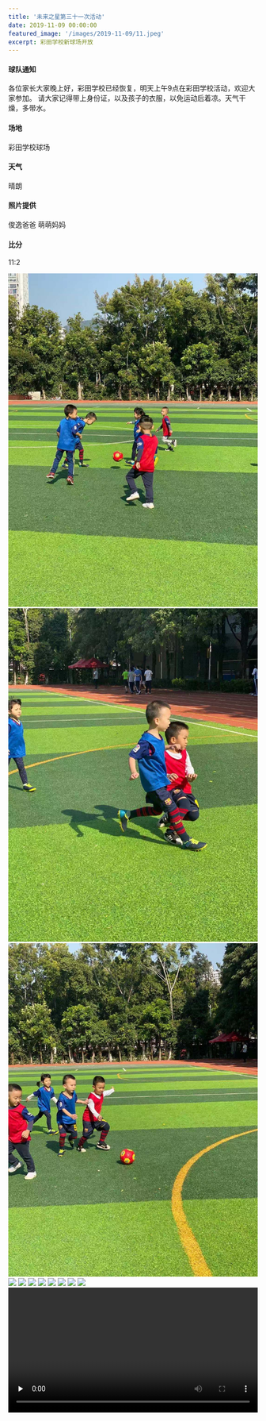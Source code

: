 ```yaml
---
title: '未来之星第三十一次活动'
date: 2019-11-09 00:00:00
featured_image: '/images/2019-11-09/11.jpeg'
excerpt: 彩田学校新球场开放
---
```


#### 球队通知
各位家长大家晚上好，彩田学校已经恢复，明天上午9点在彩田学校活动，欢迎大家参加。
请大家记得带上身份证，以及孩子的衣服，以免运动后着凉。天气干燥，多带水。

#### 场地
彩田学校球场

#### 天气
晴朗

#### 照片提供
俊逸爸爸 萌萌妈妈

#### 比分
11:2

<div class="gallery" data-columns="2">
    <img src="/images/2019-11-09/1.jpeg">
    <img src="/images/2019-11-09/2.jpeg">
    <img src="/images/2019-11-09/3.jpeg">
    <img src="/images/2019-11-09/4.jpeg">
    <img src="/images/2019-11-09/5.jpeg">
    <img src="/images/2019-11-09/6.jpeg">
    <img src="/images/2019-11-09/7.jpeg">
    <img src="/images/2019-11-09/8.jpeg">
    <img src="/images/2019-11-09/9.jpeg">
    <img src="/images/2019-11-09/10.jpeg">
    <img src="/images/2019-11-09/11.jpeg">                                                                                                    
</div>

<video id="video" controls="" preload="none" preload="metadata" width="100%">
      <source id="mp4" src="/images/2019-11-09/1.mp4#t=0.5" type="video/mp4">
      <p>Your user agent does not support the HTML5 Video element.</p>
</video>